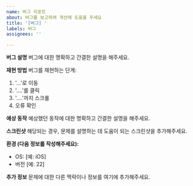 ```yaml
---
name: 버그 리포트
about: 버그를 보고하여 개선에 도움을 주세요
title: '[버그] '
labels: 버그
assignees: ''

---
```


**버그 설명**
버그에 대한 명확하고 간결한 설명을 해주세요.

**재현 방법**
버그를 재현하는 단계:
1. '...'로 이동
2. '....'를 클릭
3. '....'까지 스크롤
4. 오류 확인

**예상 동작**
예상했던 동작에 대한 명확하고 간결한 설명을 해주세요.

**스크린샷**
해당되는 경우, 문제를 설명하는 데 도움이 되는 스크린샷을 추가해주세요.

**환경 (다음 정보를 작성해주세요):**
 - OS: [예: iOS]
 - 버전 [예: 22]

**추가 정보**
문제에 대한 다른 맥락이나 정보를 여기에 추가해주세요.

